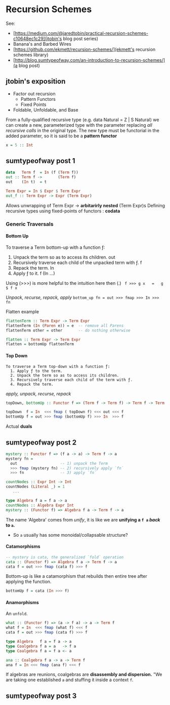 # Recursion Schemes

See:
  - [https://medium.com/@jaredtobin/practical-recursion-schemes-c10648ec1c29](jtobin's blog post series)
  - Banana's and Barbed Wires
  - [https://github.com/ekmett/recursion-schemes/](ekmett's recursion schemes library)
  - [http://blog.sumtypeofway.com/an-introduction-to-recursion-schemes/](a blog post)

## jtobin's exposition
  - Factor out recursion
    - Pattern Functors
    - Fixed Points
  - Foldable, Unfoldable, and Base

  From a fully-qualified recursive type (e.g. data Natural = Z | S Natural) we can create a new, parameterized type with the parameter replacing *all recursive calls* in the original type.
  The new type must be functorial in the added parameter, so it is said to be a **pattern functor**

```Haskell
x = 5 :: Int
```
## sumtypeofway post 1

```Haskell
data   Term f  = In (f (Term f))
out :: Term f ->       (Term f)
out    (In t)  = t

Term Expr = In $ Expr $ Term Expr
out_f :: Term Expr -> Expr (Term Expr)

```
Allows unwrapping of Term Expr -> **arbitarirly nested** (Term Expr)s
Defining recursive types using fixed-points of functors : **codata**

### Generic Traversals

#### Bottom Up

To traverse a Term bottom-up with a function ƒ:
  1. Unpack the term so as to access its children.                    out
  2. Recursively traverse each child of the unpacked term with ƒ.     f
  3. Repack the term.                                                 In
  4. Apply ƒ to it.                                                   f (In ...)

Using (>>>) is more helpful to the intuition here then (.)
  ` f >>> g x   =   g $ f x`

*Unpack, recurse, repack, apply*
`bottom_up fn = out >>> fmap >>> In >>> fn`

Flatten example
```Haskell
flattenTerm :: Term Expr -> Term Expr  
flattenTerm (In (Paren e)) = e  -- remove all Parens  
flattenTerm other = other       -- do nothing otherwise

flatten :: Term Expr -> Term Expr  
flatten = bottomUp flattenTerm
```

#### Top Down

```
To traverse a Term top-down with a function ƒ:
  1. Apply ƒ to the term.
  2. Unpack the term so as to access its children.
  3. Recursively traverse each child of the term with ƒ.
  4. Repack the term.
```
*apply, unpack, recurse, repack*

``` Haskell
topDown, bottomUp :: Functor f => (Term f -> Term f) -> Term f -> Term f

topDown  f = In  <<< fmap ( topDown f) <<< out <<< f 
bottomUp f = out >>> fmap (bottomUp f) >>> In  >>> f
```
Actual **duals**

## sumtypeofway post 2

```Haskell
mystery :: Functor f => (f a -> a) -> Term f -> a
mystery fn =  
  out                   -- 1) unpack the Term
  >>> fmap (mystery fn) -- 2) recursively apply `fn`
  >>> fn                -- 3) apply `fn`

countNodes :: Expr Int -> Int
countNodes (Literal _) = 1 
   ...

type Algebra f a = f a -> a
countNodes :: Algebra Expr Int
mystery :: (Functor f) => Algebra f a -> Term f -> a
```
The name 'Algebra' comes from *unify*, it is like we are **unifying a `f a` *back* to `a`.**
 - So `a` usually has some monoidal/collapsable structure?

#### Catamorphisms
```Haskell
-- mystery is cata, the generalized `fold` operation
cata :: (Functor f) => Algebra f a -> Term f -> a  
cata f = out >>> fmap (cata f) >>> f
```
Bottom-up is like a catamorphism that rebuilds then entire tree after applying the function.
```Haskell
bottomUp f = cata (In >>> f)
```
#### Anamorphisms
An `unfold`.
```Haskell
what :: (Functor f) => (a -> f a) -> a -> Term f
what f = In  <<< fmap (what f) <<< f
cata f = out >>> fmap (cata f) >>> f

type Algebra   f a = f a -> a
type Coalgebra f a = a   -> f a
type Coalgebra f a = f a <- a

ana :: Coalgebra f a -> a -> Term f
ana f = In <<< fmap (ana f) <<< f
```
If algebras are reunions, coalgebras are **disassembly and dispersion.**
"We are taking one established `a` and stuffing it inside a context `f`.

## sumtypeofway post 3


